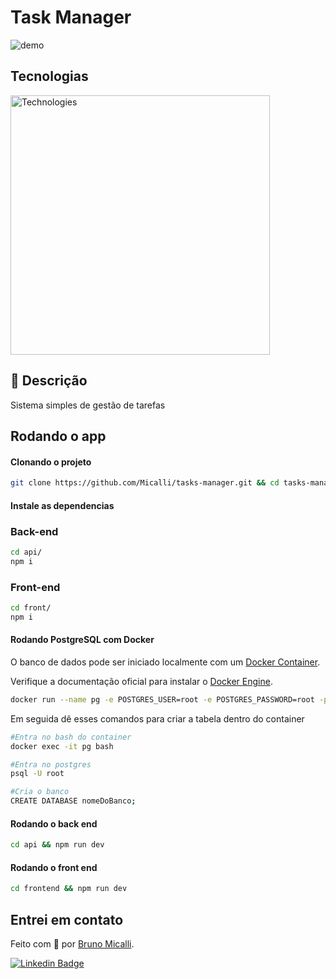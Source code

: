 
# Task Manager
![demo](https://raw.githubusercontent.com/Micalli/tasks-manager/refs/heads/main/front/static/demo.png)

## Tecnologias

<img src="https://skillicons.dev/icons?i=typescript,javascript,html,css,docker,git,prisma,nodejs,express,react,vite,tailwindcss" width="415px" alt="Technologies" />

## 📂 Descrição
Sistema simples de gestão de tarefas


## Rodando o app

#### Clonando o projeto

```bash
git clone https://github.com/Micalli/tasks-manager.git && cd tasks-manager
```

#### Instale as dependencias

### Back-end
```bash
cd api/
npm i 
```

### Front-end
```bash
cd front/
npm i 
```

#### Rodando PostgreSQL com Docker

O banco de dados pode ser iniciado localmente com um  [Docker Container](https://www.docker.com/resources/what-container/).

Verifique a documentação oficial para instalar o [Docker Engine](https://docs.docker.com/engine/install/ubuntu/).

```bash
docker run --name pg -e POSTGRES_USER=root -e POSTGRES_PASSWORD=root -p 5432:5432 -d postgres
```

Em seguida dê esses comandos para criar a tabela dentro do container
```bash
#Entra no bash do container
docker exec -it pg bash

#Entra no postgres
psql -U root

#Cria o banco
CREATE DATABASE nomeDoBanco;
```
#### Rodando o back end

```bash
cd api && npm run dev
```

#### Rodando o front end

```bash
cd frontend && npm run dev
```

## Entrei em contato
Feito com :green_heart: por [Bruno Micalli](https://github.com/micalli).


[![Linkedin Badge](https://img.shields.io/badge/-Bruno_Micalli-blue?style=flat-square&logo=Linkedin&logoColor=white&link=https://www.linkedin.com/in/brunomicalli/)](https://www.linkedin.com/in/brunomicalli/)

